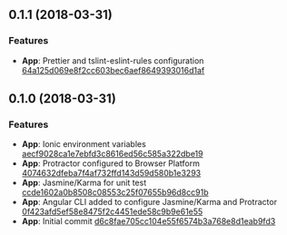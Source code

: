 <a name="0.1.1"></a>

## 0.1.1 (2018-03-31)

### Features

* **App**: Prettier and tslint-eslint-rules configuration [64a125d069e8f2cc603bec6aef8649393016d1af](https://github.com/proartti/faberheros/commit/64a125d069e8f2cc603bec6aef8649393016d1af)

<a name="0.1.0"></a>

## 0.1.0 (2018-03-31)

### Features

* **App**: Ionic environment variables [aecf9028ca1e7ebfd3c8616ed56c585a322dbe19](https://github.com/proartti/faberheros/commit/aecf9028ca1e7ebfd3c8616ed56c585a322dbe19)
* **App**: Protractor configured to Browser Platform [4074632dfeba7f4af732ffd143d59d580b1e3293](https://github.com/proartti/faberheros/commit/4074632dfeba7f4af732ffd143d59d580b1e3293)
* **App**: Jasmine/Karma for unit test [ccde1602a0b8508c08553c25f07655b96d8cc91b](https://github.com/proartti/faberheros/commit/ccde1602a0b8508c08553c25f07655b96d8cc91b)
* **App**: Angular CLI added to configure Jasmine/Karma and Protractor [0f423afd5ef58e8475f2c4451ede58c9b9e61e55](https://github.com/proartti/faberheros/commit/0f423afd5ef58e8475f2c4451ede58c9b9e61e55)
* **App**: Initial commit [d6c8fae705cc104e55f6574b3a768e8d1eab9fd3](https://github.com/proartti/faberheros/commit/d6c8fae705cc104e55f6574b3a768e8d1eab9fd3)
